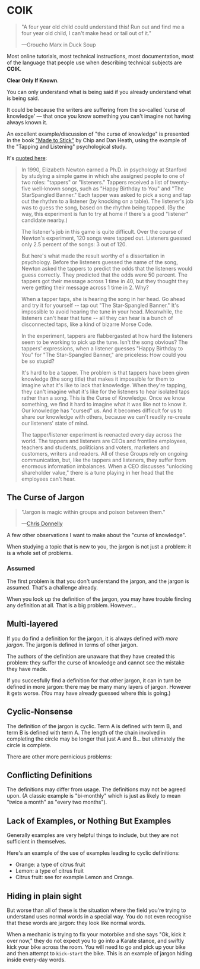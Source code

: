 # COIK

> "A four year old child could understand this! Run out and find me a four year old child, I can't make head or tail out of it."
>
>&mdash;Groucho Marx in Duck Soup

Most online tutorials, most technical instructions, most documentation, most of the language that people use when describing technical subjects are **COIK**.

**Clear Only If Known**.

You can only understand what is being said if you already understand what is being said.

It could be because the writers are suffering from the so-called 'curse of knowledge' &mdash; that once you know something you can't imagine not having
always known it.

An excellent example/discussion of "the curse of knowledge" is presented in the book ["Made to Stick"](http://amazon.com/exec/obidos/ASIN/1400064287/secretGeek-20) by Chip and Dan Heath, using the example of the "Tapping and Listening" psychological study.

It's [quoted here](https://www.bkwpartners.com/tappers-and-listeners-an-excerpt-from-one-of-my-favorite-communications-books-and-a-story-i-tell-clients-often/):

> In 1990, Elizabeth Newton earned a Ph.D. in psychology at Stanford by studying a simple game in which she assigned people to one of two roles: "tappers" or
> "listeners." Tappers received a list of twenty-five well-known songs, such as "Happy Birthday to You" and "The StarSpangled Banner." Each tapper was asked
> to pick a song and tap out the rhythm to a listener (by knocking on a table). The listener's job was to guess the song, based on the rhythm being tapped.
> (By the way, this experiment is fun to try at home if there's a good "listener" candidate nearby.)
>
> The listener's job in this game is quite difficult. Over the course of Newton's experiment, 120 songs were tapped out. Listeners guessed only 2.5 percent of the songs: 3 out of 120.
>
> But here's what made the result worthy of a dissertation in psychology. Before the listeners guessed the name of the song, Newton asked the tappers to predict the odds that the listeners would guess correctly. They predicted that the odds were 50 percent. The tappers got their message across 1 time in 40, but they thought they were getting their message across 1 time in 2. Why?
>
> When a tapper taps, she is hearing the song in her head. Go ahead and try it for yourself -- tap out "The Star-Spangled Banner." It's impossible to avoid hearing the tune in your head. Meanwhile, the listeners can't hear that tune -- all they can hear is a bunch of disconnected taps, like a kind of bizarre Morse Code.
>
> In the experiment, tappers are flabbergasted at how hard the listeners seem to be working to pick up the tune. Isn't the song obvious? The tappers' expressions, when a listener guesses "Happy Birthday to You" for "The Star-Spangled Banner," are priceless: How could you be so stupid?
>
> It's hard to be a tapper. The problem is that tappers have been given knowledge (the song title) that makes it impossible for them to imagine what it's like to lack that knowledge. When they're tapping, they can't imagine what it's like for the listeners to hear isolated taps rather than a song. This is the Curse of Knowledge. Once we know something, we find it hard to imagine
> what it was like not to know it. Our knowledge has "cursed" us.
> And it becomes difficult for us to share our knowledge with others, because we can't readily re-create our listeners' state of mind.
>
> The tapper/listener experiment is reenacted every day across the world. The tappers and listeners are CEOs and frontline employees, teachers and students, politicians and voters, marketers and customers, writers and readers. All of these Groups rely on ongoing communication, but, like the tappers and listeners, they suffer from enormous information imbalances. When a CEO
> discusses "unlocking shareholder value," there is a tune playing in her
> head that the employees can't hear.

## The Curse of Jargon

> "Jargon is magic within groups and poison between them."
>
> &mdash;[Chris Donnelly](https://twitter.com/distractable/status/997171046951288832?s=20)

A few other observations I want to make about the "curse of knowledge".

When studying a topic that is new to you, the jargon is not just a problem: it is a whole set of problems.

### Assumed

The first problem is that you don't understand the jargon, and the jargon is assumed. That's a challenge already.

When you look up the definition of the jargon, you may have trouble finding any definition at all. That is a big problem. However...

## Multi-layered

If you do find a definition for the jargon, it is always defined *with more jargon*. The jargon is defined in terms of other jargon.

The authors of the definition are unaware that they have created this problem: they suffer the curse of knowledge and cannot see the mistake they have made.

If you succesfully find a definition for that other jargon, it can in turn be defined in more jargon: there may be many many layers of jargon. However it gets worse. (You may have already guessed where this is going.)

## Cyclic-Nonsense

The definition of the jargon is cyclic. Term A is defined with term B, and term B is defined with term A. The length of the chain involved in completing the circle may be longer that just A and B... but ultimately the circle is complete.

There are other more pernicious problems:

## Conflicting Definitions

The definitions may differ from usage. The definitions may not be agreed upon. (A classic example is "bi-monthly" which is just as likely to mean "twice a month" as "every two months").

## Lack of Examples, or Nothing But Examples

Generally examples are very helpful things to include, but they are not sufficient in themselves.

Here's an example of the use of examples leading to cyclic definitions:

* Orange: a type of citrus fruit
* Lemon: a type of citrus fruit
* Citrus fruit: see for example Lemon and Orange.

## Hiding in plain sight

But worse than all of these is the situation where the field you're trying to understand uses normal words in a special way. You do not even recognise that these words are jargon: they look like normal words.

When a mechanic is trying to fix your motorbike and she says "Ok, kick it over now," they do not expect you to go into a Karate stance, and swiftly kick your bike across the room. You will need to go and pick up your bike and then attempt to `kick-start` the bike. This is an example of jargon hiding inside every-day words.
